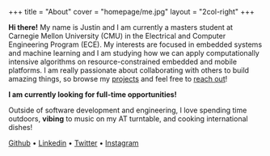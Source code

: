 +++
title = "About"
cover = "homepage/me.jpg"
layout = "2col-right"
+++

**Hi there!** My name is Justin and I am currently a masters student at Carnegie Mellon University (CMU) in the Electrical and Computer Engineering Program (ECE).
My interests are focused in embedded systems and machine learning and I am studying how we can apply computationally intensive algorithms on resource-constrained embedded and mobile platforms.
I am really passionate about collaborating with others to build amazing things, so browse my [projects](/projects) and feel free to [reach out](#contact)!

**I am currently looking for full-time opportunities!**

Outside of software development and engineering, I love spending time outdoors, __vibing__ to music on my AT turntable, and cooking international dishes!

[Github](https://github.com/justinnuwin) • [Linkedin](https://www.linkedin.com/in/justinnuwin/) • [Twitter](https://twitter.com/justinnuwin) • [Instagram](https://instagram.com/justinnuwin)

